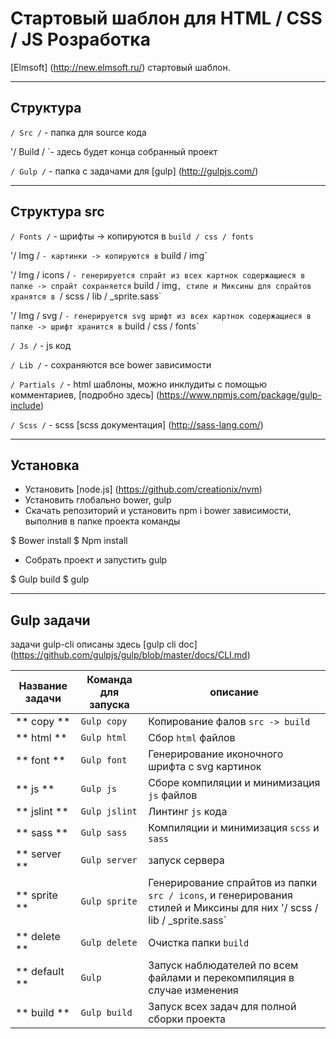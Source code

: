 # Стартовый шаблон для HTML / CSS / JS Розработка
[Elmsoft] (http://new.elmsoft.ru/) стартовый шаблон.
***

## Структура
`/ Src /` - папка для source кода

'/ Build / `- здесь будет конца собранный проект

`/ Gulp /` - папка с задачами для [gulp] (http://gulpjs.com/)
***

## Структура src
`/ Fonts /` - шрифты -> копируются в `build / css / fonts`

'/ Img / `- картинки -> копируются в` build / img`

'/ Img / icons / `- генерируется спрайт из всех картнок содержащиеся в папке -> спрайт сохраняется` build / img`, стиле и Миксины для спрайтов хранятся в `/ scss / lib / _sprite.sass`

'/ Img / svg / `- генерируется svg шрифт из всех картнок содержащиеся в папке -> шрифт хранится в` build / css / fonts`

`/ Js /` - js код

`/ Lib /` - сохраняются все bower зависимости

`/ Partials /` - html шаблоны, можно инклудиты с помощью комментариев, [подробно здесь] (https://www.npmjs.com/package/gulp-include)

`/ Scss /` - scss [scss документация] (http://sass-lang.com/)
***

## Установка

+ Установить [node.js] (https://github.com/creationix/nvm)
+ Установить глобально bower, gulp
+ Скачать репозиторий и установить npm i bower зависимости, выполнив в папке проекта команды

$ Bower install
$ Npm install

+ Собрать проект и запустить gulp

$ Gulp build
$ gulp

***

## Gulp задачи

задачи gulp-cli описаны здесь [gulp cli doc] (https://github.com/gulpjs/gulp/blob/master/docs/CLI.md)

Название задачи | Команда для запуска | описание
------------- | -------------------- | -----
** copy ** | `Gulp copy` | Копирование фалов `src -> build`
** html ** | `Gulp html` | Сбор `html` файлов
** font ** | `Gulp font` | Генерирование иконочного шрифта с svg картинок
** js ** | `Gulp js` | Сборе компиляции и минимизация `js` файлов
** jslint ** | `Gulp jslint` | Линтинг `js` кода
** sass ** | `Gulp sass` | Компиляции и минимизация `scss` и` sass`
** server ** | `Gulp server` | запуск сервера
** sprite ** | `Gulp sprite` | Генерирование спрайтов из папки `src / icons`, и генерирования стилей и Миксины для них '/ scss / lib / _sprite.sass`
** delete ** | `Gulp delete` | Очистка папки `build`
** default ** | `Gulp` | Запуск наблюдателей по всем файлами и перекомпиляция в случае изменения
** build ** | `Gulp build` | Запуск всех задач для полной сборки проекта